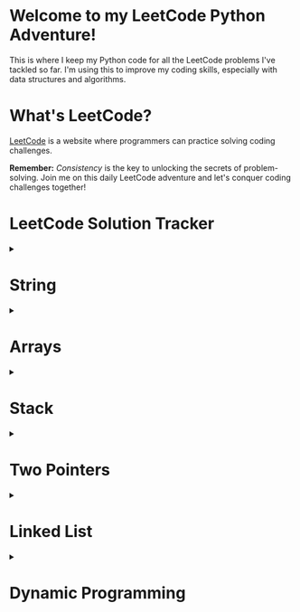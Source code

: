 # Welcome to my LeetCode Python Adventure!

This is where I keep my Python code for all the LeetCode problems I've tackled so far. I'm using this to improve my coding skills, especially with data structures and algorithms.

# What's LeetCode?

[LeetCode](https://leetcode.com/) is a website where programmers can practice solving coding challenges.

**Remember:** _Consistency_ is the key to unlocking the secrets of problem-solving. Join me on this daily LeetCode adventure and let's conquer coding challenges together!

# LeetCode Solution Tracker

<details>
  <summary><h1>String</h1></summary>

| **S#** | **Question#** |                             **Difficulty**                                    |                                         **Questions**                                                                                          |                                                                 **Solutions**                                                       |
| :----: | :-----------: | :----------------------------------------------------------------------: | :-------------------------------------------------------------------------------------------------------------------------------------------:  | :----------------------------------------------------------------------------------------------------:                                   |
| **01** |      771      | <img src='https://img.shields.io/badge/Easy-darkcyan' alt='Easy'/>       | [Jewels and Stones](https://leetcode.com/problems/jewels-and-stones/)                                                                          | [Jewels and Stones](https://leetcode.com/submissions/detail/1258744687/)                                                                 |
| **02** |      520      | <img src='https://img.shields.io/badge/Easy-darkcyan' alt='Easy'/>       | [Detect Capital](https://leetcode.com/problems/detect-capital/)                                                                                | [Detect Capital](https://leetcode.com/submissions/detail/1258719995/)                                                                    |
| **03** |     2129      | <img src='https://img.shields.io/badge/Easy-darkcyan' alt='Easy'/>       | [Capitalize the Title](https://leetcode.com/problems/capitalize-the-title/)                                                                    | [Capitalize the Title](https://leetcode.com/submissions/detail/1264065876/)                                                              |
| **04** |      557      | <img src='https://img.shields.io/badge/Easy-darkcyan' alt='Easy'/>       | [Reverse Words in a String III](https://leetcode.com/problems/reverse-words-in-a-string-iii/)                                                  | [Reverse Words in a String III](https://leetcode.com/submissions/detail/1265807621/)                                                     |
| **05** |      434      | <img src='https://img.shields.io/badge/Easy-darkcyan' alt='Easy'/>       | [Number of Segments in a String](https://leetcode.com/problems/number-of-segments-in-a-string/)                                                | [Number of Segments in a String](https://leetcode.com/submissions/detail/1266650872/)                                                    |
| **06** |     3120      | <img src='https://img.shields.io/badge/Easy-darkcyan' alt='Easy'/>       | [Count the Number of Special Characters I](https://leetcode.com/problems/count-the-number-of-special-characters-i/)                            | [Count the Number of Special Characters I](https://leetcode.com/submissions/detail/1264767081/)                                          |
| **07** |      709      | <img src='https://img.shields.io/badge/Easy-darkcyan' alt='Easy'/>       | [To Lower Case](https://leetcode.com/problems/to-lower-case/)                                                                                  | [To Lower Case](https://leetcode.com/submissions/detail/1267302850/)                                                                     |
| **08** |      415      | <img src='https://img.shields.io/badge/Easy-darkcyan' alt='Easy'/>       | [Add Strings](https://leetcode.com/problems/add-strings/description/)                                                                          | [Add Strings](https://leetcode.com/submissions/detail/1270464330/)                                                                       |
| **09** |      28       | <img src='https://img.shields.io/badge/Easy-darkcyan' alt='Easy'/>       | [Find the Index of the First Occurrence in a String](https://leetcode.com/problems/find-the-index-of-the-first-occurrence-in-a-string/)        | [Find the Index of the First Occurrence in a String](https://leetcode.com/submissions/detail/1271444975/)                                |
| **10** |     2716      | <img src='https://img.shields.io/badge/Easy-darkcyan' alt='Easy'/>       | [Minimize String Length](https://leetcode.com/problems/minimize-string-length/)                                                                | [Minimize String Length](https://leetcode.com/problems/minimize-string-length/submissions/)                                              |
| **11** |      796      | <img src='https://img.shields.io/badge/Easy-darkcyan' alt='Easy'/>       | [Rotate String](https://leetcode.com/problems/rotate-string/)                                                                                  | [Rotate String](https://leetcode.com/submissions/detail/1441590107/)                                                                     |
| **12** |     3110      | <img src='https://img.shields.io/badge/Easy-darkcyan' alt='Easy'/>       | [Score of a String](https://leetcode.com/problems/score-of-a-string/)                                                                          | [Score of a String](https://leetcode.com/submissions/detail/1274357141/)                                                                 |
| **13** |      334      | <img src='https://img.shields.io/badge/Easy-darkcyan' alt='Easy'/>       | [Reverse String](https://leetcode.com/problems/reverse-string/description/)                                                                    | [Reverse String](https://leetcode.com/submissions/detail/1275214461/)                                                                    |
| **14** |      58       | <img src='https://img.shields.io/badge/Easy-darkcyan' alt='Easy'/>       | [Length of Last Word](https://leetcode.com/problems/length-of-last-word/description/)                                                          | [Length of Last Word](https://leetcode.com/submissions/detail/1276505891/)                                                               |
| **15** |     3136      | <img src='https://img.shields.io/badge/Easy-darkcyan' alt='Easy'/>       | [Valid Word](https://leetcode.com/problems/valid-word/description/)                                                                            | [Valid Word](https://leetcode.com/submissions/detail/1295331034/)                                                                        |
| **16** |      392      | <img src='https://img.shields.io/badge/Easy-darkcyan' alt='Easy'/>       | [Is Subsequence](https://leetcode.com/problems/is-subsequence/)                                                                                | [Is Subsequence](https://leetcode.com/submissions/detail/1295347912/)                                                                    |
| **17** |      67       | <img src='https://img.shields.io/badge/Easy-darkcyan' alt='Easy'/>       | [Add Binary](https://leetcode.com/problems/add-binary/description/)                                                                            | [Add Binary](https://leetcode.com/submissions/detail/1292033255/)                                                                        |
| **18** |      43       | <img src='https://img.shields.io/badge/Medium-darkorange' alt='Medium'/> | [Multiply Strings](https://leetcode.com/problems/multiply-strings/description/)                                                                | [Multiply Strings](https://leetcode.com/submissions/detail/1292015203/)                                                                  |
| **19** |      2785     | <img src='https://img.shields.io/badge/Medium-darkorange' alt='Medium'/> | [Sort Vowels in a String](https://leetcode.com/problems/sort-vowels-in-a-string/description/)                                                  | [Sort Vowels in a String](https://leetcode.com/submissions/detail/1318780724/)                                                           |
| **20** |      345      | <img src='https://img.shields.io/badge/Easy-darkcyan' alt='Easy'/>       | [Reverse Vowels of a String](https://leetcode.com/problems/reverse-vowels-of-a-string/description/)                                            | [Reverse Vowels of a String](https://leetcode.com/problems/reverse-vowels-of-a-string/submissions/)                                      |                            
| **21** |     2937      | <img src='https://img.shields.io/badge/Easy-darkcyan' alt='Easy'/>       | [Make Three Strings Equal](https://leetcode.com/problems/make-three-strings-equal/description/)                                                | [Make Three Strings Equal](https://leetcode.com/problems/make-three-strings-equal/submissions/1334381520/)                               |  
| **22** |      151      | <img src='https://img.shields.io/badge/Medium-darkorange' alt='Medium'/> | [Reverse Words in a String](https://leetcode.com/problems/reverse-words-in-a-string/description/)                                              | [Reverse Words in a String](https://leetcode.com/submissions/detail/1335950671/)                                                         |  
| **23** |     3046      | <img src='https://img.shields.io/badge/Easy-darkcyan' alt='Easy'/>       | [Split the Array](https://leetcode.com/problems/split-the-array/description/)                                                                  | [Split the Array](https://leetcode.com/problems/split-the-array/submissions/1337027927/)                                                 |  
| **24** |     2788      | <img src='https://img.shields.io/badge/Easy-darkcyan' alt='Easy'/>       | [Split Strings by Separator](https://leetcode.com/problems/split-strings-by-separator/description/)                                            | [Split Strings by Separator](https://leetcode.com/problems/split-strings-by-separator/submissions/1337039891/)                           |  
| **25** |     500       | <img src='https://img.shields.io/badge/Easy-darkcyan' alt='Easy'/>       | [Keyboard Row](https://leetcode.com/problems/keyboard-row/description/)                                                                        | [Keyboard Row](https://leetcode.com/submissions/detail/1338509803/)                                                                      |  
| **26** |     819       | <img src='https://img.shields.io/badge/Easy-darkcyan' alt='Easy'/>       | [Most Common Word](https://leetcode.com/problems/most-common-word/)                                                                            | [Most Common Word](https://leetcode.com/submissions/detail/1339197713/)                                                                  |  
| **27** |     412       | <img src='https://img.shields.io/badge/Easy-darkcyan' alt='Easy'/>       | [Fizz Buzz](https://leetcode.com/problems/fizz-buzz/description/)                                                                              | [Fizz Buzz](https://leetcode.com/problems/fizz-buzz/description/)                                                                        |  
| **28** |     1408      | <img src='https://img.shields.io/badge/Easy-darkcyan' alt='Easy'/>       | [String Matching in an Array](https://leetcode.com/problems/string-matching-in-an-array/description/)                                          | [String Matching in an Array](https://leetcode.com/problems/string-matching-in-an-array/submissions/1358983174/)                         |  
| **29** |     1689      | <img src='https://img.shields.io/badge/Easy-darkcyan' alt='Easy'/>       | [Count the Number of Consistent Strings](https://leetcode.com/problems/count-the-number-of-consistent-strings/description/)                    | [Count the Number of Consistent Strings](https://leetcode.com/problems/count-the-number-of-consistent-strings/submissions/1369057004/)   |  
| **30** |     2490      | <img src='https://img.shields.io/badge/Easy-darkcyan' alt='Easy'/>       | [Circular Sentence](https://leetcode.com/problems/circular-sentence/description/)                                                              | [Circular Sentence](https://leetcode.com/problems/circular-sentence/submissions/1440818220/)                                             |  
| **31** |     242       | <img src='https://img.shields.io/badge/Easy-darkcyan' alt='Easy'/>       | [Valid Anagram](https://leetcode.com/problems/valid-anagram/description/)                                                                      | [Valid Anagram](https://leetcode.com/problems/valid-anagram/submissions/1441608840/)                                                     |  
| **32** |     884       | <img src='https://img.shields.io/badge/Easy-darkcyan' alt='Easy'/>       | [Uncommon Words from Two Sentences](https://leetcode.com/problems/uncommon-words-from-two-sentences/)                                          | [Uncommon Words from Two Sentences](https://leetcode.com/problems/uncommon-words-from-two-sentences/submissions/1444996622/)             |  
| **33** |     2678      | <img src='https://img.shields.io/badge/Easy-darkcyan' alt='Easy'/>       | [Number of Senior Citizens](https://leetcode.com/problems/number-of-senior-citizens/description/)                                              | [Number of Senior Citizens](https://leetcode.com/problems/number-of-senior-citizens/submissions/1451435497/)                             |  
| **34** |     1910      | <img src='https://img.shields.io/badge/Medium-darkorange' alt='Medium'/> | [Remove All Occurrences of a Substring](https://leetcode.com/problems/remove-all-occurrences-of-a-substring/description/)                      | [Remove All Occurrences of a Substring](https://leetcode.com/problems/remove-all-occurrences-of-a-substring/submissions/1452430160/)                             |  
</details>


<details>
  <summary><h1>Arrays</h1></summary>

| **S#** | **Question#** |                                **Difficulty**                                 |                                                    **Questions**                                                                               |                                                                            **Solutions**                                                                             
| :----: | :-----------: | :----------------------------------------------------------------------: | :-------------------------------------------------------------------------------------------------------------------:                          | :--------------------------------------------------------------------------------------------------------------:      |
| **01** |       1       |    <img src='https://img.shields.io/badge/Easy-darkcyan' alt='Easy'/>    | [Two Sum](https://leetcode.com/problems/two-sum/)                                                                                              | [Two Sum](https://leetcode.com/submissions/detail/1258265856/)                                                        |
| **02** |     1929      |    <img src='https://img.shields.io/badge/Easy-darkcyan' alt='Easy'/>    | [Concatenation of Array](https://leetcode.com/problems/concatenation-of-array/)                                                                | [Concatenation of Array](https://leetcode.com/submissions/detail/1259163870/)                                         |
| **03** |      217      |    <img src='https://img.shields.io/badge/Easy-darkcyan' alt='Easy'/>    | [Contains Duplicate](https://leetcode.com/problems/contains-duplicate/)                                                                        | [Contains Duplicate](https://leetcode.com/submissions/detail/1259278920/)                                             |
| **04** |      448      |    <img src='https://img.shields.io/badge/Easy-darkcyan' alt='Easy'/>    | [Find All Numbers Disappeared in an Array](https://leetcode.com/problems/find-all-numbers-disappeared-in-an-array/)                            | [Find All Numbers Disappeared in an Array](https://leetcode.com/submissions/detail/1262352233/)                       |
| **05** |      378      | <img src='https://img.shields.io/badge/Medium-darkorange' alt='Medium'/> | [Kth Smallest Element in a Sorted Matrix](https://leetcode.com/problems/kth-smallest-element-in-a-sorted-matrix/)                              | [Kth Smallest Element in a Sorted Matrix](https://leetcode.com/submissions/detail/1264708997/)                        |
| **06** |     1822      |    <img src='https://img.shields.io/badge/Easy-darkcyan' alt='Easy'/>    | [Sign of the Product of an Array](https://leetcode.com/problems/sign-of-the-product-of-an-array/)                                              | [Sign of the Product of an Array](https://leetcode.com/submissions/detail/1261362961/)                                |                                                                                                                                                                    
| **07** |     2089      |    <img src='https://img.shields.io/badge/Easy-darkcyan' alt='Easy'/>    | [Find Target Indices After Sorting Array](https://leetcode.com/problems/find-target-indices-after-sorting-array/)                              | [Find Target Indices After Sorting Array](https://leetcode.com/submissions/detail/1258736773/)                        |                                                                                                                                                
| **08** |     1470      |    <img src='https://img.shields.io/badge/Easy-darkcyan' alt='Easy'/>    | [Shuffle the Array](https://leetcode.com/problems/shuffle-the-array/)                                                                          | [Shuffle the Array](https://leetcode.com/submissions/detail/1259173945/)                                              |                                                                                                    
| **09** |      26       |    <img src='https://img.shields.io/badge/Easy-darkcyan' alt='Easy'/>    | [Remove Duplicates from Sorted Array](https://leetcode.com/problems/remove-duplicates-from-sorted-array/)                                      | [Remove Duplicates from Sorted Array](https://leetcode.com/submissions/detail/1259797632/)                            |                                                                                                          
| **10** |     2215      |    <img src='https://img.shields.io/badge/Easy-darkcyan' alt='Easy'/>    | [Find the Difference of Two Arrays](https://leetcode.com/problems/find-the-difference-of-two-arrays/)                                          | [Find the Difference of Two Arrays](https://leetcode.com/submissions/detail/1260562706/)                              |                                                                 
| **11** |      169      |    <img src='https://img.shields.io/badge/Easy-darkcyan' alt='Easy'/>    | [Majority Element](https://leetcode.com/problems/majority-element/)                                                                            | [Majority Elemnet](https://leetcode.com/submissions/detail/1262373152/)                                               |                                                         
| **12** |      75       | <img src='https://img.shields.io/badge/Medium-darkorange' alt='Medium'/> | [Sort Colors](https://leetcode.com/problems/sort-colors/)                                                                                      | [Sort Colors](https://leetcode.com/submissions/detail/1261357260/)                                                    |                                                          
| **13** |     1480      |    <img src='https://img.shields.io/badge/Easy-darkcyan' alt='Easy'/>    | [Running Sum of 1d Array](https://leetcode.com/problems/running-sum-of-1d-array/)                                                              | [Running Sum of 1d Array](https://leetcode.com/submissions/detail/1257885355/)                                        |                                                                     
| **14** |     1295      |    <img src='https://img.shields.io/badge/Easy-darkcyan' alt='Easy'/>    | [Find Numbers with Even Number of Digits](https://leetcode.com/problems/find-numbers-with-even-number-of-digits/)                              | [Find Numbers with Even Number of Digits](https://leetcode.com/submissions/detail/1258736668/)                        |
| **15** |      349      |    <img src='https://img.shields.io/badge/Easy-darkcyan' alt='Easy'/>    | [Intersection of Two Arrays](https://leetcode.com/problems/intersection-of-two-arrays/)                                                        | [Intersection of Two Arrays](https://leetcode.com/submissions/detail/1265884785/)                                     |
| **16** |      1365     |    <img src='https://img.shields.io/badge/Easy-darkcyan' alt='Easy'/>    | [How Many Numbers Are Smaller Than the Current Number](https://leetcode.com/problems/how-many-numbers-are-smaller-than-the-current-number/)    | [How Many Numbers Are Smaller Than the Current Number](https://leetcode.com/submissions/detail/1269472108/)           | 
| **17** |      136      |    <img src='https://img.shields.io/badge/Easy-darkcyan' alt='Easy'/>    | [Single Number](https://leetcode.com/problems/single-number/description/)                                                                      | [Single Number](https://leetcode.com/submissions/detail/1275243818/)                                                  |
| **18** |      268      |    <img src='https://img.shields.io/badge/Easy-darkcyan' alt='Easy'/>    | [Missing Number](https://leetcode.com/problems/missing-number/description/)                                                                    | [Missing Number](https://leetcode.com/submissions/detail/1275243818/)                                                 |
| **19** |     2489      | <img src='https://img.shields.io/badge/Medium-darkorange' alt='Medium'/> | [Append Characters to String to Make Subsequence](https://leetcode.com/problems/append-characters-to-string-to-make-subsequence/description/)  | [Append Characters to String to Make Subsequence](https://leetcode.com/submissions/detail/1276476036/)                |
| **20** |      260      | <img src='https://img.shields.io/badge/Medium-darkorange' alt='Medium'/> | [Single Number III](https://leetcode.com/problems/single-number-iii/description/)                                                              | [Single Number III](https://leetcode.com/submissions/detail/1276926025/)                                              |
| **21** |      287      | <img src='https://img.shields.io/badge/Medium-darkorange' alt='Medium'/> | [Find the Duplicate Number](https://leetcode.com/problems/find-the-duplicate-number/)                                                          | [Find the Duplicate Number](https://leetcode.com/submissions/detail/1320380206/)                                      |
| **22** |      3151     | <img src='https://img.shields.io/badge/Easy-darkcyan' alt='Easy'/>       | [Special Array I](https://leetcode.com/problems/special-array-i/description/)                                                                  | [ Special Array I](https://leetcode.com/problems/special-array-i/submissions/1331564805/)                             |
| **23** |      330      | <img src='https://img.shields.io/badge/Hard-darkred' alt='Hard'/>        | [Patching Array](https://leetcode.com/problems/patching-array/description)                                                                     | [ Patching Array](https://leetcode.com/problems/patching-array/submissions/1290226837/)                               |
| **24** |      238      | <img src='https://img.shields.io/badge/Medium-darkorange' alt='Medium'/> | [Product of Array Except Self](https://leetcode.com/problems/product-of-array-except-self/description/)                                        | [ Product of Array Except Self](https://leetcode.com/problems/product-of-array-except-self/submissions/1340828923/)   |
| **25** |      1913     | <img src='https://img.shields.io/badge/Easy-darkcyan' alt='Easy'/>       | [Maximum Product Difference Between Two Pairs](https://leetcode.com/problems/maximum-product-difference-between-two-pairs/description/)        | [ Maximum Product Difference Between Two Pairs](https://leetcode.com/submissions/detail/1349016297/)                  |
| **26** |     1859      | <img src='https://img.shields.io/badge/Easy-darkcyan' alt='Easy'/>       | [Sorting the Sentence](https://leetcode.com/problems/sorting-the-sentence/description/)                                                        | [Sorting the Sentence](https://leetcode.com/problems/sorting-the-sentence/submissions/1353154203/)                    |
| **27** |     35        | <img src='https://img.shields.io/badge/Easy-darkcyan' alt='Easy'/>       | [Search Insert Position](https://leetcode.com/problems/search-insert-position/description/)                                                    | [Search Insert Position](https://leetcode.com/problems/search-insert-position/submissions/1447766205/)                |
| **28** |     830       | <img src='https://img.shields.io/badge/Easy-darkcyan' alt='Easy'/>       | [Positions of Large Groups](https://leetcode.com/problems/positions-of-large-groups/description/)                                              | [Positions of Large Groups](https://leetcode.com/problems/positions-of-large-groups/submissions/1386584313/)          |
| **29** |     643       | <img src='https://img.shields.io/badge/Easy-darkcyan' alt='Easy'/>       | [Maximum Average Subarray I](https://leetcode.com/problems/maximum-average-subarray-i/description/)                                            | [Maximum Average Subarray I](https://leetcode.com/submissions/detail/1432641823/)                                     |
| **30** |     3011      | <img src='https://img.shields.io/badge/Easy-darkcyan' alt='Easy'/>       | [Find if Array Can Be Sorted](https://leetcode.com/problems/find-if-array-can-be-sorted/description/)                                          | [Find if Array Can Be Sorted](https://leetcode.com/submissions/detail/1444894390/)                                    |
| **31** |     268       | <img src='https://img.shields.io/badge/Easy-darkcyan' alt='Easy'/>       | [Missing Number](https://leetcode.com/problems/missing-number/description/)                                                                    | [Missing Number](https://leetcode.com/problems/missing-number/submissions/1447812899/)                                |
| **32** |    1748       | <img src='https://img.shields.io/badge/Easy-darkcyan' alt='Easy'/>       | [Sum of Unique Elements](https://leetcode.com/problems/sum-of-unique-elements/description/)                                                    | [Sum of Unique Elements](https://leetcode.com/problems/sum-of-unique-elements/submissions/1452459598/)                |


</details>


<details>
  <summary><h1>Stack</h1></summary>

| **S#** | **Question#** |                                **Difficulty**                                 |                                                **Questions**                                                                                   |                                                     **Solutions**                                                                           |
| :----: | :-----------: | :----------------------------------------------------------------------: | :-------------------------------------------------------------------------------------------------------------------------------------------:  | :-------------------------------------------------------------------------------------------------------------:                                  |
| **01** |     1441      | <img src='https://img.shields.io/badge/Medium-darkorange' alt='Medium'/> | [Build an Array With Stack Operations](https://leetcode.com/problems/build-an-array-with-stack-operations/)                                    | [Build an Array With Stack Operations](https://leetcode.com/submissions/detail/1258282185/)                                                      |
| **02** |     2390      | <img src='https://img.shields.io/badge/Medium-darkorange' alt='Medium'/> | [Removing Stars From a String](https://leetcode.com/problems/removing-stars-from-a-string/)                                                    | [Removing Stars From a String](https://leetcode.com/submissions/detail/1263249505/)                                                              |    
| **03** |     844       | <img src='https://img.shields.io/badge/Easy-darkcyan' alt='Easy'/>       | [Backspace String Compare](https://leetcode.com/problems/backspace-string-compare/description/)                                                | [Backspace String Compare](https://leetcode.com/problems/backspace-string-compare/submissions/1324152891/)                                       |                  
| **04** |     3174      | <img src='https://img.shields.io/badge/Easy-darkcyan' alt='Easy'/>       | [Clear-digits](https://leetcode.com/problems/clear-digits/)                                                                                    | [Clear-digits](https://leetcode.com/problems/clear-digits/submissions/1444675048/)                                                               |               
| **05** |     1544      | <img src='https://img.shields.io/badge/Easy-darkcyan' alt='Easy'/>       | [Make The String Great](https://leetcode.com/problems/make-the-string-great/description/)                                                      | [Make The String Great](https://leetcode.com/submissions/detail/1446689675/)                                                                     | 
| **06** |     1081      | <img src='https://img.shields.io/badge/Medium-darkorange' alt='Medium'/> | [Smallest Subsequence of Distinct Characters](https://leetcode.com/problems/smallest-subsequence-of-distinct-characters/description/)          | [Smallest Subsequence of Distinct Characters](https://leetcode.com/problems/smallest-subsequence-of-distinct-characters/submissions/1448841239/) |                   
| **07** |     1209      | <img src='https://img.shields.io/badge/Medium-darkorange' alt='Medium'/> | [Remove All Adjacent Duplicates in String II](https://leetcode.com/problems/remove-all-adjacent-duplicates-in-string-ii/description/)          | [Remove All Adjacent Duplicates in String II](https://leetcode.com/problems/remove-all-adjacent-duplicates-in-string-ii/submissions/1451448212/) |                   
</details>



<details>
  <summary><h1>Two Pointers</h1></summary>

| **S#** | **Question#** |                                **Difficulty**                                 |                                                **Questions**                                                                                   |                                                     **Solutions**                                          |
| :----: | :-----------: | :----------------------------------------------------------------------: | :-------------------------------------------------------------------------------------------------------------------------------------------:  | :-------------------------------------------------------------------------------------------------------------: |
| **01** |       283     | <img src='https://img.shields.io/badge/Easy-darkcyan' alt='Easy'/>       | [Move Zeroes](https://leetcode.com/problems/move-zeroes/description/)                                                                          | [Move Zeroes](https://leetcode.com/submissions/detail/1321388819/)                                              |
| **02** |       917     | <img src='https://img.shields.io/badge/Easy-darkcyan' alt='Easy'/>       | [Reverse Only Letters](https://leetcode.com/problems/reverse-only-letters/description/)                                                        | [Reverse Only Letters](https://leetcode.com/problems/reverse-only-letters/submissions/1322607325/)              |
| **03** |       26      | <img src='https://img.shields.io/badge/Easy-darkcyan' alt='Easy'/>       | [Remove Duplicates from Sorted Array](https://leetcode.com/problems/remove-duplicates-from-sorted-array/description/)                          | [Remove Duplicates from Sorted Array](https://leetcode.com/submissions/detail/1324123246/)                      |
| **04** |       219     | <img src='https://img.shields.io/badge/Easy-darkcyan' alt='Easy'/>       | [Contains Duplicate II](https://leetcode.com/problems/contains-duplicate-ii/description/)                                                      | [Contains Duplicate II](https://leetcode.com/submissions/detail/1365747192/)                                    |

</details>


<details>
  <summary><h1>Linked List</h1></summary>

| **S#** | **Question#** |                                **Difficulty**                                 |                                                **Questions**                                                                                   |                                                     **Solutions**                                          |
| :----: | :-----------: | :----------------------------------------------------------------------: | :-------------------------------------------------------------------------------------------------------------------------------------------:  | :-------------------------------------------------------------------------------------------------------------: |
| **01** |       876     | <img src='https://img.shields.io/badge/Easy-darkcyan' alt='Easy'/>       | [Middle node of the linked list](https://leetcode.com/problems/middle-of-the-linked-list/description/)                                         | [Middle node of the linked list](https://leetcode.com/submissions/detail/1355030579/)                           |
| **02** |       206     | <img src='https://img.shields.io/badge/Easy-darkcyan' alt='Easy'/>       | [Reverse Linked List](https://leetcode.com/problems/reverse-linked-list/description/)                                                          | [Reverse Linked List](https://leetcode.com/submissions/detail/1361411532/)                                      |
| **03** |       83      | <img src='https://img.shields.io/badge/Easy-darkcyan' alt='Easy'/>       | [Remove Duplicates from Sorted List](https://leetcode.com/problems/remove-duplicates-from-sorted-list/description/)                            | [Remove Duplicates from Sorted List](https://leetcode.com/submissions/detail/1373244355/)                       |
| **04** |       203     | <img src='https://img.shields.io/badge/Easy-darkcyan' alt='Easy'/>       | [Remove Linked List Elements](https://leetcode.com/problems/remove-linked-list-elements/description/)                                          | [Remove Linked List Elements](https://leetcode.com/submissions/detail/1383140432/)                              |
</details>


<details>
  <summary><h1>Dynamic Programming</h1></summary>

| **S#** | **Question#** |                                **Difficulty**                                 |                                                **Questions**                                                                                        |                                                     **Solutions**                                               |
| :----: | :-----------: | :----------------------------------------------------------------------:      | :-------------------------------------------------------------------------------------------------------------------------------------------:       | :-------------------------------------------------------------------------------------------------------------: |
| **01** |      1671     | <img src='https://img.shields.io/badge/Hard-darkred' alt='Hard'/>             | [Minimum Number of Removals to Make Mountain Array](https://leetcode.com/problems/minimum-number-of-removals-to-make-mountain-array/description/)   | [Minimum Number of Removals to Make Mountain Array](https://leetcode.com/submissions/detail/1438339445/)        |
  
</details>